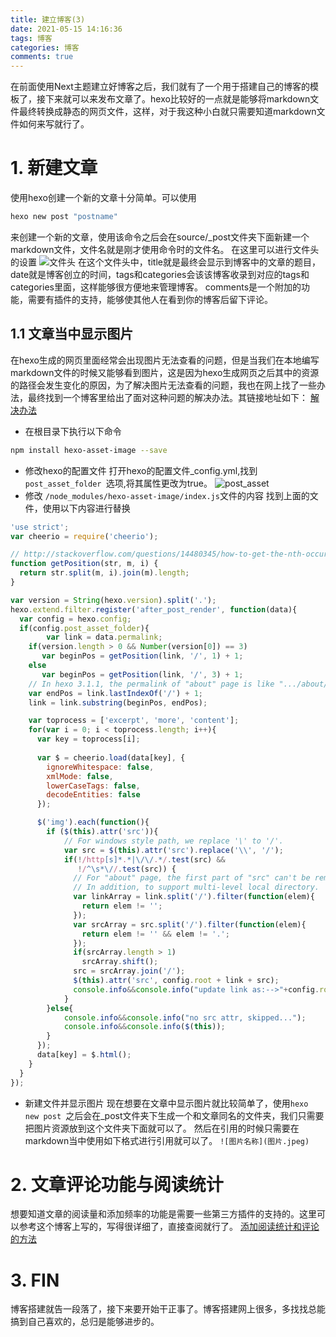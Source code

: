 ```yaml
---
title: 建立博客(3)
date: 2021-05-15 14:16:36
tags: 博客
categories: 博客
comments: true
---
```

在前面使用Next主题建立好博客之后，我们就有了一个用于搭建自己的博客的模板了，接下来就可以来发布文章了。hexo比较好的一点就是能够将markdown文件最终转换成静态的网页文件，这样，对于我这种小白就只需要知道markdown文件如何来写就行了。
<!--more-->
# 1. 新建文章
使用hexo创建一个新的文章十分简单。可以使用
```bash
hexo new post "postname"
```
来创建一个新的文章，使用该命令之后会在source/_post文件夹下面新建一个markdown文件，文件名就是刚才使用命令时的文件名。
在这里可以进行文件头的设置
![文件头](文件头.png)
在这个文件头中，title就是最终会显示到博客中的文章的题目，date就是博客创立的时间，tags和categories会该该博客收录到对应的tags和categories里面，这样能够很方便地来管理博客。
comments是一个附加的功能，需要有插件的支持，能够使其他人在看到你的博客后留下评论。
## 1.1 文章当中显示图片
在hexo生成的网页里面经常会出现图片无法查看的问题，但是当我们在本地编写markdown文件的时候又能够看到图片，这是因为hexo生成网页之后其中的资源的路径会发生变化的原因，为了解决图片无法查看的问题，我也在网上找了一些办法，最终找到一个博客里给出了面对这种问题的解决办法。其链接地址如下：
[解决办法](https://www.jianshu.com/p/f72aaad7b852)

  - 在根目录下执行以下命令
  ```bash
  npm install hexo-asset-image --save
  ```
  - 修改hexo的配置文件
 打开hexo的配置文件_config.yml,找到 `post_asset_folder `选项,将其属性更改为true。
 ![post_asset](post_asset.png)
 -  修改 `/node_modules/hexo-asset-image/index.js`文件的内容
找到上面的文件，使用以下内容进行替换
```js
'use strict';
var cheerio = require('cheerio');

// http://stackoverflow.com/questions/14480345/how-to-get-the-nth-occurrence-in-a-string
function getPosition(str, m, i) {
  return str.split(m, i).join(m).length;
}

var version = String(hexo.version).split('.');
hexo.extend.filter.register('after_post_render', function(data){
  var config = hexo.config;
  if(config.post_asset_folder){
        var link = data.permalink;
    if(version.length > 0 && Number(version[0]) == 3)
       var beginPos = getPosition(link, '/', 1) + 1;
    else
       var beginPos = getPosition(link, '/', 3) + 1;
    // In hexo 3.1.1, the permalink of "about" page is like ".../about/index.html".
    var endPos = link.lastIndexOf('/') + 1;
    link = link.substring(beginPos, endPos);

    var toprocess = ['excerpt', 'more', 'content'];
    for(var i = 0; i < toprocess.length; i++){
      var key = toprocess[i];
 
      var $ = cheerio.load(data[key], {
        ignoreWhitespace: false,
        xmlMode: false,
        lowerCaseTags: false,
        decodeEntities: false
      });

      $('img').each(function(){
        if ($(this).attr('src')){
            // For windows style path, we replace '\' to '/'.
            var src = $(this).attr('src').replace('\\', '/');
            if(!/http[s]*.*|\/\/.*/.test(src) &&
               !/^\s*\//.test(src)) {
              // For "about" page, the first part of "src" can't be removed.
              // In addition, to support multi-level local directory.
              var linkArray = link.split('/').filter(function(elem){
                return elem != '';
              });
              var srcArray = src.split('/').filter(function(elem){
                return elem != '' && elem != '.';
              });
              if(srcArray.length > 1)
                srcArray.shift();
              src = srcArray.join('/');
              $(this).attr('src', config.root + link + src);
              console.info&&console.info("update link as:-->"+config.root + link + src);
            }
        }else{
            console.info&&console.info("no src attr, skipped...");
            console.info&&console.info($(this));
        }
      });
      data[key] = $.html();
    }
  }
});
```
- 新建文件并显示图片
现在想要在文章中显示图片就比较简单了，使用`hexo new post `之后会在_post文件夹下生成一个和文章同名的文件夹，我们只需要把图片资源放到这个文件夹下面就可以了。
然后在引用的时候只需要在markdown当中使用如下格式进行引用就可以了。
`![图片名称](图片.jpeg)`

# 2. 文章评论功能与阅读统计
想要知道文章的阅读量和添加频率的功能是需要一些第三方插件的支持的。这里可以参考这个博客上写的，写得很详细了，直接查阅就行了。
[添加阅读统计和评论的方法](https://www.jianshu.com/p/a4300e2cb616)

# 3. FIN
博客搭建就告一段落了，接下来要开始干正事了。博客搭建网上很多，多找找总能搞到自己喜欢的，总归是能够进步的。
